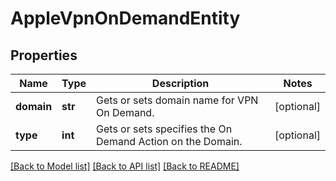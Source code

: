 # AppleVpnOnDemandEntity

## Properties
Name | Type | Description | Notes
------------ | ------------- | ------------- | -------------
**domain** | **str** | Gets or sets domain name for VPN On Demand. | [optional] 
**type** | **int** | Gets or sets specifies the On Demand Action on the Domain. | [optional] 

[[Back to Model list]](../README.md#documentation-for-models) [[Back to API list]](../README.md#documentation-for-api-endpoints) [[Back to README]](../README.md)


